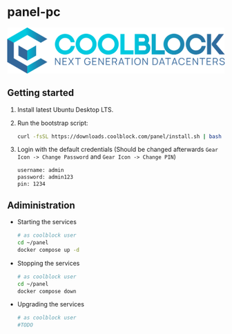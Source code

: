 # panel-pc

![coolblock-logo-text](assets/coolblock-logo-text.svg)

## Getting started

1. Install latest Ubuntu Desktop LTS.

2. Run the bootstrap script:

   ```bash
   curl -fsSL https://downloads.coolblock.com/panel/install.sh | bash
   ```

3. Login with the default credentials (Should be changed afterwards `Gear Icon -> Change Password` and `Gear Icon -> Change PIN`)

   ```plain
   username: admin
   password: admin123
   pin: 1234
   ```

## Adiministration

- Starting the services

  ```bash
  # as coolblock user
  cd ~/panel
  docker compose up -d
  ```

- Stopping the services

  ```bash
  # as coolblock user
  cd ~/panel
  docker compose down
  ```

- Upgrading the services

  ```bash
  # as coolblock user
  #TODO
  ```
